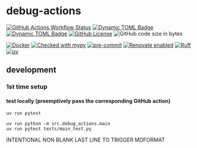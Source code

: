 # debug-actions

[![GitHub Actions Workflow Status](https://img.shields.io/github/actions/workflow/status/atloo1/debug-actions/ci.yaml)](https://github.com/atloo1/debug-actions/actions/workflows/ci.yaml?query=branch%3Amain)
[![Dynamic TOML Badge](https://img.shields.io/badge/dynamic/toml?url=https%3A%2F%2Fraw.githubusercontent.com%2Fatloo1%2Fdebug-actions%2Frefs%2Fheads%2Fmain%2Fpyproject.toml&query=%24.project.requires-python&label=python)](https://github.com/atloo1/debug-actions/blob/main/pyproject.toml)
[![Dynamic TOML Badge](https://img.shields.io/badge/dynamic/toml?url=https%3A%2F%2Fraw.githubusercontent.com%2Fatloo1%2Fdebug-actions%2Frefs%2Fheads%2Fmain%2Fpyproject.toml&query=%24.project.version&label=python)](https://github.com/atloo1/debug-actions/blob/main/pyproject.toml)
[![GitHub License](https://img.shields.io/github/license/atloo1/debug-actions)](https://github.com/atloo1/debug-actions/blob/main/LICENSE)
![GitHub code size in bytes](https://img.shields.io/github/languages/code-size/atloo1/debug-actions)

[![Docker](https://img.shields.io/badge/Docker-2496ED?logo=docker&logoColor=fff)](https://docs.docker.com/get-started/get-docker/)
[![Checked with mypy](https://www.mypy-lang.org/static/mypy_badge.svg)](https://mypy-lang.org/)
[![pre-commit](https://img.shields.io/badge/pre--commit-enabled-brightgreen?logo=pre-commit&logoColor=white)](https://github.com/pre-commit/pre-commit)
[![Renovate enabled](https://img.shields.io/badge/renovate-enabled-brightgreen.svg)](https://renovatebot.com/)
[![Ruff](https://img.shields.io/endpoint?url=https://raw.githubusercontent.com/astral-sh/ruff/main/assets/badge/v2.json)](https://github.com/astral-sh/ruff)
[![uv](https://img.shields.io/endpoint?url=https://raw.githubusercontent.com/astral-sh/uv/main/assets/badge/v0.json)](https://github.com/astral-sh/uv)

## development

### 1st time setup

#### test locally (preemptively pass the corresponding GitHub action)

```
uv run pytest
```

```
uv run python -m src.debug_actions.main
uv run pytest tests/main_test.py
```

INTENTIONAL NON BLANK LAST LINE TO TRIGGER MDFORMAT

